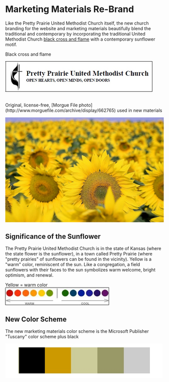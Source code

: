 # Marketing Materials Re-Brand

Like the Pretty Prairie United Methodist Church itself, the new church branding for the website and marketing materials beautifully blend the traditional and contemporary by incorporating the traditional United Methodist Church [black cross and flame](http://cdnfiles.umc.org/Website_Properties/Resources/graphics-library/cross-and-flame-bw-1058x1818.png) with a contemporary sunflower motif. 

Black cross and flame

![](church-image-re-brand/black-cross-and-flame.jpg)

<br>
Original, license-free, [Morgue File photo](http://www.morguefile.com/archive/display/662765) used in new materials

[![](church-image-re-brand/sunflowers-morgue-file-original.jpg)](http://www.morguefile.com/archive/display/662765)

## Significance of the Sunflower

The Pretty Prairie United Methodist Church is in the state of Kansas (where the state flower is the sunflower), in a town called Pretty Prairie (where "pretty prairies" of sunflowers can be found in the vicinity). Yellow is a "warm" color, reminiscent of the sun. Like a congregation, a field sunflowers with their faces to the sun symbolizes warm welcome, bright optimism, and renewal. 

Yellow = warm color<br>
![](church-image-re-brand/warm-cool.jpg)

## New Color Scheme

The new marketing materials color scheme is the Microsoft Publisher "Tuscany" color scheme plus black

![](church-image-re-brand/new-color-scheme.jpg)

